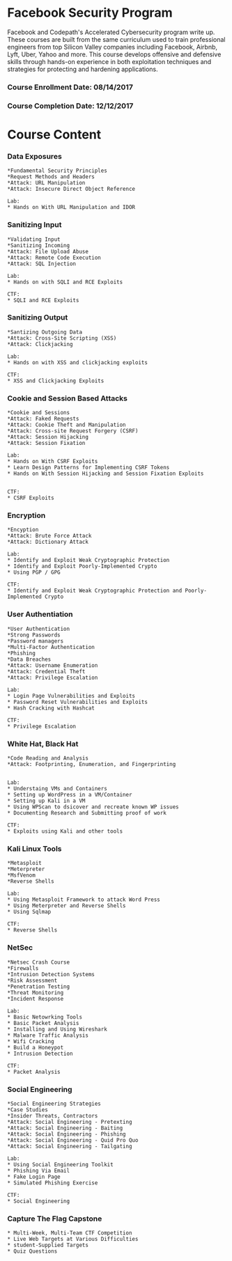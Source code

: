 # Facebook Security Program 

Facebook and Codepath's Accelerated Cybersecurity program write up. 
These courses are built from the same curriculum used to train professional engineers 
from top Silicon Valley companies including Facebook, Airbnb, Lyft, Uber, Yahoo and more.
This course develops offensive and defensive skills through hands-on experience in both 
exploitation techniques and strategies for protecting and hardening applications. 

### Course Enrollment Date: 08/14/2017
### Course Completion Date: 12/12/2017

# Course Content 


### Data Exposures

```
*Fundamental Security Principles 
*Request Methods and Headers
*Attack: URL Manipulation 
*Attack: Insecure Direct Object Reference 

Lab:
* Hands on With URL Manipulation and IDOR 
```

### Sanitizing Input 

```
*Validating Input 
*Sanitizing Incoming
*Attack: File Upload Abuse
*Attack: Remote Code Execution 
*Attack: SQL Injection

Lab:
* Hands on with SQLI and RCE Exploits

CTF:
* SQLI and RCE Exploits 
```

### Sanitizing Output

```
*Santizing Outgoing Data
*Attack: Cross-Site Scripting (XSS)
*Attack: Clickjacking

Lab:
* Hands on with XSS and clickjacking exploits

CTF:
* XSS and Clickjacking Exploits 
```

### Cookie and Session Based Attacks 

```
*Cookie and Sessions 
*Attack: Faked Requests 
*Attack: Cookie Theft and Manipulation 
*Attack: Cross-site Request Forgery (CSRF)
*Attack: Session Hijacking
*Attack: Session Fixation 

Lab:
* Hands on With CSRF Exploits 
* Learn Design Patterns for Implementing CSRF Tokens
* Hands on With Session Hijacking and Session Fixation Exploits


CTF:
* CSRF Exploits 
```

### Encryption 

```
*Encyption
*Attack: Brute Force Attack 
*Attack: Dictionary Attack

Lab:
* Identify and Exploit Weak Cryptographic Protection
* Identify and Exploit Poorly-Implemented Crypto 
* Using PGP / GPG

CTF:
* Identify and Exploit Weak Cryptographic Protection and Poorly-Implemented Crypto
```

### User Authentiation 

```
*User Authentication 
*Strong Passwords
*Password managers
*Multi-Factor Authentication
*Phishing
*Data Breaches
*Attack: Username Enumeration 
*Attack: Credential Theft
*Attack: Privilege Escalation 

Lab:
* Login Page Vulnerabilities and Exploits 
* Password Reset Vulnerabilities and Exploits
* Hash Cracking with Hashcat

CTF:
* Privilege Escalation 
```

### White Hat, Black Hat

```
*Code Reading and Analysis
*Attack: Footprinting, Enumeration, and Fingerprinting 


Lab:
* Understaing VMs and Containers
* Setting up WordPress in a VM/Container
* Setting up Kali in a VM 
* Using WPScan to dsicover and recreate known WP issues
* Documenting Research and Submitting proof of work 

CTF:
* Exploits using Kali and other tools 
```

### Kali Linux Tools 

```
*Metasploit
*Meterpreter
*MsfVenom
*Reverse Shells

Lab:
* Using Metasploit Framework to attack Word Press
* Using Meterpreter and Reverse Shells
* Using Sqlmap

CTF:
* Reverse Shells 
```

### NetSec

```
*Netsec Crash Course
*Firewalls
*Intrusion Detection Systems
*Risk Assessment
*Penetration Testing
*Threat Monitoring 
*Incident Response

Lab:
* Basic Netowrking Tools
* Basic Packet Analysis
* Installing and Using Wireshark
* Malware Traffic Analysis
* Wifi Cracking
* Build a Honeypot
* Intrusion Detection

CTF:
* Packet Analysis
```

### Social Engineering 

```
*Social Engineering Strategies
*Case Studies
*Insider Threats, Contractors
*Attack: Social Engineering - Pretexting 
*Attack: Social Engineering - Baiting 
*Attack: Social Engineering - Phishing 
*Attack: Social Engineering - Quid Pro Quo
*Attack: Social Engineering - Tailgating

Lab:
* Using Social Engineering Toolkit
* Phishing Via Email 
* Fake Login Page
* Simulated Phishing Exercise 

CTF:
* Social Engineering
```

### Capture The Flag Capstone 

```
* Multi-Week, Multi-Team CTF Competition 
* Live Web Targets at Various Difficulties 
* student-Supplied Targets 
* Quiz Questions 

```
